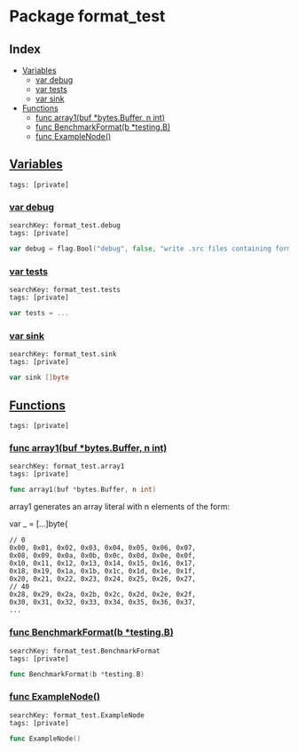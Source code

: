 # Package format_test

## Index

* [Variables](#var)
    * [var debug](#debug)
    * [var tests](#tests)
    * [var sink](#sink)
* [Functions](#func)
    * [func array1(buf *bytes.Buffer, n int)](#array1)
    * [func BenchmarkFormat(b *testing.B)](#BenchmarkFormat)
    * [func ExampleNode()](#ExampleNode)


## <a id="var" href="#var">Variables</a>

```
tags: [private]
```

### <a id="debug" href="#debug">var debug</a>

```
searchKey: format_test.debug
tags: [private]
```

```Go
var debug = flag.Bool("debug", false, "write .src files containing formatting input; for debugging")
```

### <a id="tests" href="#tests">var tests</a>

```
searchKey: format_test.tests
tags: [private]
```

```Go
var tests = ...
```

### <a id="sink" href="#sink">var sink</a>

```
searchKey: format_test.sink
tags: [private]
```

```Go
var sink []byte
```

## <a id="func" href="#func">Functions</a>

```
tags: [private]
```

### <a id="array1" href="#array1">func array1(buf *bytes.Buffer, n int)</a>

```
searchKey: format_test.array1
tags: [private]
```

```Go
func array1(buf *bytes.Buffer, n int)
```

array1 generates an array literal with n elements of the form: 

var _ = [...]byte{ 

```
// 0
0x00, 0x01, 0x02, 0x03, 0x04, 0x05, 0x06, 0x07,
0x08, 0x09, 0x0a, 0x0b, 0x0c, 0x0d, 0x0e, 0x0f,
0x10, 0x11, 0x12, 0x13, 0x14, 0x15, 0x16, 0x17,
0x18, 0x19, 0x1a, 0x1b, 0x1c, 0x1d, 0x1e, 0x1f,
0x20, 0x21, 0x22, 0x23, 0x24, 0x25, 0x26, 0x27,
// 40
0x28, 0x29, 0x2a, 0x2b, 0x2c, 0x2d, 0x2e, 0x2f,
0x30, 0x31, 0x32, 0x33, 0x34, 0x35, 0x36, 0x37,
...

```
### <a id="BenchmarkFormat" href="#BenchmarkFormat">func BenchmarkFormat(b *testing.B)</a>

```
searchKey: format_test.BenchmarkFormat
tags: [private]
```

```Go
func BenchmarkFormat(b *testing.B)
```

### <a id="ExampleNode" href="#ExampleNode">func ExampleNode()</a>

```
searchKey: format_test.ExampleNode
tags: [private]
```

```Go
func ExampleNode()
```

